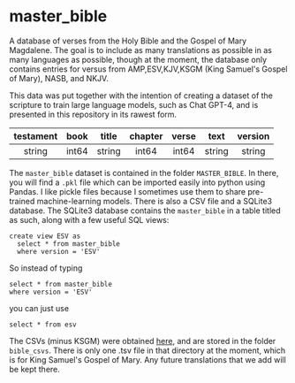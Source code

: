 # master_bible
A database of verses from the Holy Bible and the Gospel of Mary Magdalene. The goal is to include as many translations as possible in as many languages as possible, though at the moment, the database only contains entries for versus from AMP,ESV,KJV,KSGM (King Samuel's Gospel of Mary), NASB, and NKJV.

This data was put together with the intention of creating a dataset of the scripture to train large language models, such as Chat GPT-4, and is presented in this repository in its rawest form.

|testament|book|title|chapter|verse|text|version|
|:---:|:---:|:---:|:---:|:---:|:------:|:---:|
|string|int64|string|int64|int64|string|string|

The `master_bible` dataset is contained in the folder `MASTER_BIBLE`. In there, you will find a `.pkl` file which can be imported easily into python using Pandas. I like pickle files because I sometimes use them to share pre-trained machine-learning models. There is also a CSV file and a SQLite3 database. The SQLite3 database contains the `master_bible` in a table titled as such, along with a few useful SQL views:

    create view ESV as
      select * from master_bible
      where version = 'ESV'

So instead of typing 
    
    select * from master_bible
    where version = 'ESV'

you can just use 
    
    select * from esv

The CSVs (minus KSGM) were obtained [here](http://my-bible-study.appspot.com/), and are stored in the folder `bible_csvs`. There is only one .tsv file in that directory at the moment, which is for King Samuel's Gospel of Mary. Any future translations that we add will be kept there.
